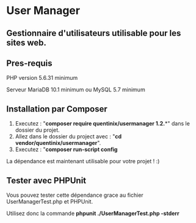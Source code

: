 User Manager
============

Gestionnaire d'utilisateurs utilisable pour les sites web.
----------------------------------------------------------
Pres-requis
-----------
PHP version 5.6.31 minimum

Serveur MariaDB 10.1 minimum ou MySQL 5.7 minimum

Installation par Composer
-------------------------

1. Executez : "**composer require quentinix/usermanager 1.2.***" dans le dossier du projet.
2. Allez dans le dossier du project avec : "**cd vendor/quentinix/usermanager**".
3. Executez : "**composer run-script config**

La dépendance est maintenant utilisable pour votre projet ! :)

Tester avec PHPUnit
-------------------

Vous pouvez tester cette dépendance grace au fichier UserManagerTest.php et PHPUnit.

Utilisez donc la commande **phpunit ./UserManagerTest.php -stderr**